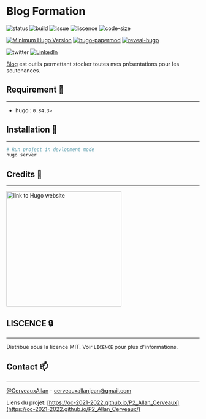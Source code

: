 # Blog Formation

![status](https://img.shields.io/website?url=https%3A%2F%2Foc-2021-2022.github.io%2Fblog%2F)
![build](https://github.com/oc-2021-2022/blog/actions/workflows/gh-pages.yml/badge.svg)
![issue](https://img.shields.io/github/issues/oc-2021-2022/blog)
![liscence](https://img.shields.io/github/license/oc-2021-2022/blog)
![code-size](https://img.shields.io/github/languages/code-size/oc-2021-2022/blog)

[![Minimum Hugo Version](https://img.shields.io/static/v1?label=min-HUGO-version&message=0.82.0&color=blue&logo=hugo)](https://github.com/gohugoio/hugo/releases/tag/v0.82.0)
[![hugo-papermod](https://img.shields.io/badge/Hugo--Themes-@PaperMod-blue)](https://themes.gohugo.io/hugo-papermod/) [![reveal-hugo](https://img.shields.io/badge/Hugo--Themes-@reveal--hugo-blue)](https://themes.gohugo.io/reveal-hugo/)

![twitter](https://img.shields.io/twitter/url?style=social&url=https%3A%2F%2Ftwitter.com%2FCerveauxAllan)
[![LinkedIn](https://img.shields.io/badge/LinkedIn-0077B5?style=for-the-badge&logo=linkedin&logoColor=white&style=flat-square)](https://www.linkedin.com/in/allancerveaux/)

[Blog](https://oc-2021-2022.github.io/blog/) est outils permettant stocker toutes mes présentations pour les soutenances.

## Requirement 🧰 
___
- hugo : `0.84.3>`

## Installation 🚀
___
```bash
# Run project in devlopment mode
hugo server 

```

## Credits 📜
___
<a href="https://gohugo.io/"><img src="https://d33wubrfki0l68.cloudfront.net/c38c7334cc3f23585738e40334284fddcaf03d5e/2e17c/images/hugo-logo-wide.svg" alt="link to Hugo website" width=300 /></a>

## LISCENCE 🔒
___
Distribué sous la licence MIT. Voir `LICENCE` pour plus d'informations.

## Contact 📫
___
[@CerveauxAllan]("https://twitter.com/CerveauxAllan") - [cerveauxallanjean@gmail.com]("cerveauxallanjean@gmail.com")

Liens du projet: [https://oc-2021-2022.github.io/P2_Allan_Cerveaux](https://oc-2021-2022.github.io/P2_Allan_Cerveaux/)
